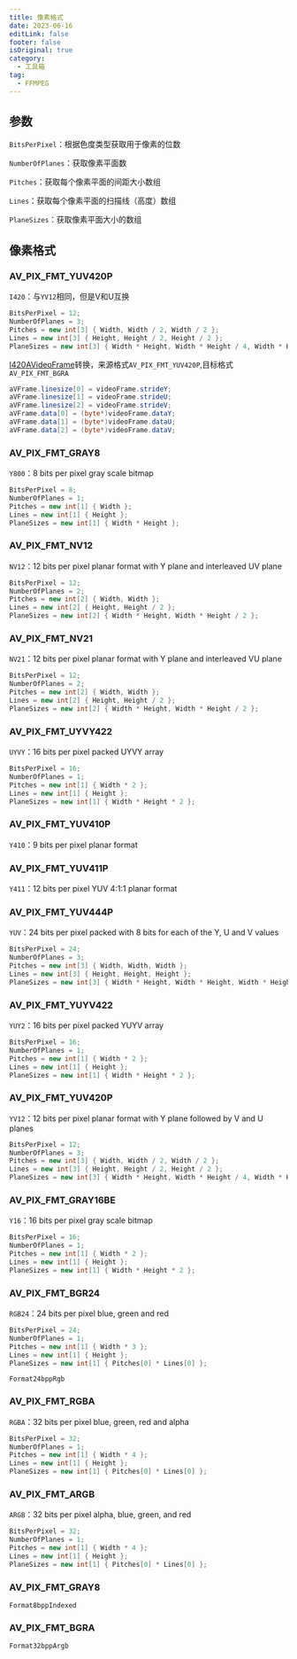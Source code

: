 ```yaml
---
title: 像素格式
date: 2023-06-16
editLink: false
footer: false
isOriginal: true
category:
  - 工具箱
tag:
  - FFMPEG
---
```


## 参数

`BitsPerPixel`：根据色度类型获取用于像素的位数

`NumberOfPlanes`：获取像素平面数

`Pitches`：获取每个像素平面的间距大小数组

`Lines`：获取每个像素平面的扫描线（高度）数组

`PlaneSizes`：获取像素平面大小的数组

## 像素格式

### AV_PIX_FMT_YUV420P

`I420`：与`YV12`相同，但是V和U互换

```cs
BitsPerPixel = 12;
NumberOfPlanes = 3;
Pitches = new int[3] { Width, Width / 2, Width / 2 };
Lines = new int[3] { Height, Height / 2, Height / 2 };
PlaneSizes = new int[3] { Width * Height, Width * Height / 4, Width * Height / 4 };
```

[I420AVideoFrame](https://wiki.videolan.org/YUV/#I420)转换，来源格式`AV_PIX_FMT_YUV420P`,目标格式`AV_PIX_FMT_BGRA`

```cs
aVFrame.linesize[0] = videoFrame.strideY;
aVFrame.linesize[1] = videoFrame.strideU;
aVFrame.linesize[2] = videoFrame.strideV;
aVFrame.data[0] = (byte*)videoFrame.dataY;
aVFrame.data[1] = (byte*)videoFrame.dataU;
aVFrame.data[2] = (byte*)videoFrame.dataV;
```

### AV_PIX_FMT_GRAY8

`Y800`：8 bits per pixel gray scale bitmap

```cs
BitsPerPixel = 8;
NumberOfPlanes = 1;
Pitches = new int[1] { Width };
Lines = new int[1] { Height };
PlaneSizes = new int[1] { Width * Height };
```

### AV_PIX_FMT_NV12

`NV12`：12 bits per pixel planar format with Y plane and interleaved UV plane

```cs
BitsPerPixel = 12;
NumberOfPlanes = 2;
Pitches = new int[2] { Width, Width };
Lines = new int[2] { Height, Height / 2 };
PlaneSizes = new int[2] { Width * Height, Width * Height / 2 };
```

### AV_PIX_FMT_NV21

`NV21`：12 bits per pixel planar format with Y plane and interleaved VU plane

```cs
BitsPerPixel = 12;
NumberOfPlanes = 2;
Pitches = new int[2] { Width, Width };
Lines = new int[2] { Height, Height / 2 };
PlaneSizes = new int[2] { Width * Height, Width * Height / 2 };
```

### AV_PIX_FMT_UYVY422

`UYVY`：16 bits per pixel packed UYVY array

```cs
BitsPerPixel = 16;
NumberOfPlanes = 1;
Pitches = new int[1] { Width * 2 };
Lines = new int[1] { Height };
PlaneSizes = new int[1] { Width * Height * 2 };
```

### AV_PIX_FMT_YUV410P

`Y410`：9 bits per pixel planar format

### AV_PIX_FMT_YUV411P

`Y411`：12 bits per pixel YUV 4:1:1 planar format

### AV_PIX_FMT_YUV444P

`YUV`：24 bits per pixel packed with 8 bits for each of the Y, U and V values

```cs
BitsPerPixel = 24;
NumberOfPlanes = 3;
Pitches = new int[3] { Width, Width, Width };
Lines = new int[3] { Height, Height, Height };
PlaneSizes = new int[3] { Width * Height, Width * Height, Width * Height };
```

### AV_PIX_FMT_YUYV422

`YUY2`：16 bits per pixel packed YUYV array

```cs
BitsPerPixel = 16;
NumberOfPlanes = 1;
Pitches = new int[1] { Width * 2 };
Lines = new int[1] { Height };
PlaneSizes = new int[1] { Width * Height * 2 };
```

### AV_PIX_FMT_YUV420P

`YV12`：12 bits per pixel planar format with Y plane followed by V and U planes

```cs
BitsPerPixel = 12;
NumberOfPlanes = 3;
Pitches = new int[3] { Width, Width / 2, Width / 2 };
Lines = new int[3] { Height, Height / 2, Height / 2 };
PlaneSizes = new int[3] { Width * Height, Width * Height / 4, Width * Height / 4 };
```

### AV_PIX_FMT_GRAY16BE

`Y16`：16 bits per pixel gray scale bitmap

```cs
BitsPerPixel = 16;
NumberOfPlanes = 1;
Pitches = new int[1] { Width * 2 };
Lines = new int[1] { Height };
PlaneSizes = new int[1] { Width * Height * 2 };
```

### AV_PIX_FMT_BGR24

`RGB24`：24 bits per pixel blue, green and red

```cs
BitsPerPixel = 24;
NumberOfPlanes = 1;
Pitches = new int[1] { Width * 3 };
Lines = new int[1] { Height };
PlaneSizes = new int[1] { Pitches[0] * Lines[0] };
```

`Format24bppRgb`

### AV_PIX_FMT_RGBA

`RGBA`：32 bits per pixel blue, green, red and alpha

```cs
BitsPerPixel = 32;
NumberOfPlanes = 1;
Pitches = new int[1] { Width * 4 };
Lines = new int[1] { Height };
PlaneSizes = new int[1] { Pitches[0] * Lines[0] };
```

### AV_PIX_FMT_ARGB

`ARGB`：32 bits per pixel alpha, blue, green, and red

```cs
BitsPerPixel = 32;
NumberOfPlanes = 1;
Pitches = new int[1] { Width * 4 };
Lines = new int[1] { Height };
PlaneSizes = new int[1] { Pitches[0] * Lines[0] };
```

### AV_PIX_FMT_GRAY8

`Format8bppIndexed`

### AV_PIX_FMT_BGRA

`Format32bppArgb`

